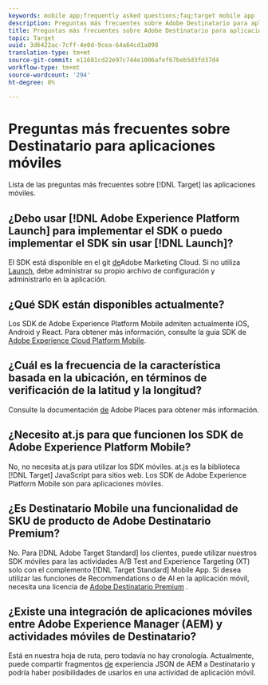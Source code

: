 ```yaml
---
keywords: mobile app;frequently asked questions;faq;target mobile app
description: Preguntas más frecuentes sobre Adobe Destinatario para aplicaciones móviles.
title: Preguntas más frecuentes sobre Adobe Destinatario para aplicaciones móviles
topic: Target
uuid: 3d6422ac-7cff-4e0d-9cea-64a64cd1a098
translation-type: tm+mt
source-git-commit: e11681cd22e97c744e1006afef67beb5d3fd37d4
workflow-type: tm+mt
source-wordcount: '294'
ht-degree: 0%

---
```



# Preguntas más frecuentes sobre Destinatario para aplicaciones móviles

Lista de las preguntas más frecuentes sobre [!DNL Target] las aplicaciones móviles.

## ¿Debo usar [!DNL Adobe Experience Platform Launch] para implementar el SDK o puedo implementar el SDK sin usar [!DNL Launch]?

El SDK está disponible en el git [de](https://github.com/Adobe-Marketing-Cloud/acp-sdks/)Adobe Marketing Cloud. Si no utiliza [Launch](https://docs.adobe.com/content/help/en/launch/using/overview.html), debe administrar su propio archivo de configuración y administrarlo en la aplicación.

## ¿Qué SDK están disponibles actualmente?

Los SDK de Adobe Experience Platform Mobile admiten actualmente iOS, Android y React. Para obtener más información, consulte la guía SDK de [Adobe Experience Cloud Platform Mobile](https://aep-sdks.gitbook.io/docs/).

## ¿Cuál es la frecuencia de la característica basada en la ubicación, en términos de verificación de la latitud y la longitud?

Consulte la documentación [de](https://placesdocs.com/places-services-by-adobe-documentation/) Adobe Places para obtener más información.

## ¿Necesito at.js para que funcionen los SDK de Adobe Experience Platform Mobile?

No, no necesita at.js para utilizar los SDK móviles. at.js es la biblioteca [!DNL Target] JavaScript para sitios web. Los SDK de Adobe Experience Platform Mobile son para aplicaciones móviles.

## ¿Es Destinatario Mobile una funcionalidad de SKU de producto de Adobe Destinatario Premium?

No. Para [!DNL Adobe Target Standard] los clientes, puede utilizar nuestros SDK móviles para las actividades A/B Test and Experience Targeting (XT) solo con el complemento [!DNL Target Standard] Mobile App. Si desea utilizar las funciones de Recommendations o de AI en la aplicación móvil, necesita una licencia de [Adobe Destinatario Premium](/help/c-intro/intro.md#premium) .

## ¿Existe una integración de aplicaciones móviles entre Adobe Experience Manager (AEM) y actividades móviles de Destinatario?

Está en nuestra hoja de ruta, pero todavía no hay cronología. Actualmente, puede compartir fragmentos [de](/help/c-experiences/c-manage-content/aem-experience-fragments.md) experiencia JSON de AEM a Destinatario y podría haber posibilidades de usarlos en una actividad de aplicación móvil.
